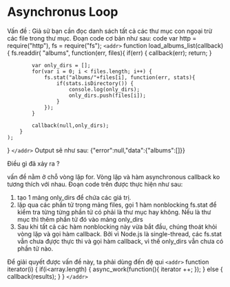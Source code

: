 # Asynchronus Loop

Vấn đề : 
Giả sử bạn cần đọc danh sách tất cả các thư mục con ngoại trừ các file trong thư mục.
Đoạn code cơ bản như sau:
code 
var http = require("http"), fs = require("fs");
`<addr>`
function load_albums_list(callback) {
	fs.readdir(
		"albums",
		function(err, files){
			if(err) {
				callback(err);
				return;
			}
			
			var only_dirs = [];
			for(var i = 0; i < files.length; i++) {
				fs.stat("albums/"+files[i], function(err, stats){
					if(stats.isDirectory()) {
						console.log(only_dirs);
						only_dirs.push(files[i]);
					}
				});
			}
			
			callback(null,only_dirs);
		}
	);
}
`</addr>`
Output sẽ như sau: {"error":null,"data":{"albums":[]}}

Điều gì đã xảy ra ?

vấn đề nằm ở chỗ vòng lặp for. Vòng lặp và hàm asynchronous callback ko tương thích với nhau. Đoạn code trên được thực hiện như sau: 
1. tạo 1 mảng only_dirs để chứa các giá trị.
2. lặp qua các phần tử trong mảng files, gọi 1 hàm nonblocking fs.stat để kiểm tra từng từng phần tử có phải là thư mục hay không. Nếu là thư mục thì thêm phần tử đó vào mảng only_dirs
3. Sau khi tất cả các hàm nonblocking này vừa bắt đầu, chúng thoát khỏi vòng lặp và gọi hàm callback. Bởi vì Node.js là single-thread, các fs.stat vẫn chưa đựợc thực thi và gọi hàm callback, vì thế only_dirs vẫn chưa có phần tử nào. 

Để giải quyết được vấn đề này, ta phải dùng đến đệ qui
`<addr>`
function iterator(i) {
	if(i<array.length) {
		async_work(function(){
			iterator ++;
		});
	} else {
		callback(results);
	}
}
`</addr>`